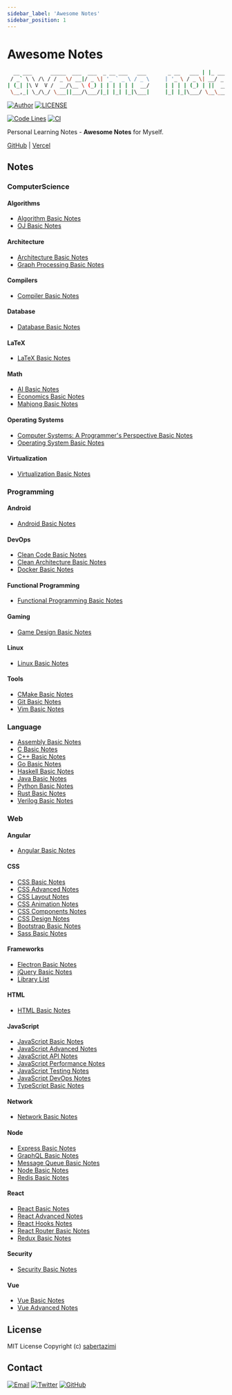 ```yaml
---
sidebar_label: 'Awesome Notes'
sidebar_position: 1
---
```


# Awesome Notes

```bash
  __ ___      _____  ___  ___  _ __ ___   ___       _ __   ___ | |_ ___  ___
 / _` \ \ /\ / / _ \/ __|/ _ \| '_ ` _ \ / _ \     | '_ \ / _ \| __/ _ \/ __|
| (_| |\ V  V /  __/\__ \ (_) | | | | | |  __/     | | | | (_) | ||  __/\__ \
 \__,_| \_/\_/ \___||___/\___/|_| |_| |_|\___|     |_| |_|\___/ \__\___||___/
```

[![Author](https://img.shields.io/badge/author-sabertaz-lightgrey?style=for-the-badge)](https://github.com/sabertazimi)
[![LICENSE](https://img.shields.io/github/license/sabertazimi/awesome-notes?style=for-the-badge)](https://raw.githubusercontent.com/sabertazimi/awesome-notes/main/LICENSE)

[![Code Lines](https://tokei.rs/b1/github/sabertazimi/awesome-notes?style=for-the-badge&logo=visualstudiocode)](https://github.com/sabertazimi/awesome-notes)
[![CI](https://img.shields.io/github/actions/workflow/status/sabertazimi/awesome-notes/ci.yml?branch=main&style=for-the-badge&logo=github)](https://github.com/sabertazimi/awesome-notes/actions/workflows/ci.yml)

Personal Learning Notes - **Awesome Notes** for Myself.

[GitHub](https://sabertazimi.github.io/awesome-notes) | [Vercel](https://notes.tazimi.dev)

## Notes

### ComputerScience

#### Algorithms

- [Algorithm Basic Notes](https://sabertazimi.github.io/awesome-notes/ComputerScience/Algorithms/AlgorithmsBasicNotes)
- [OJ Basic Notes](https://sabertazimi.github.io/awesome-notes/ComputerScience/Algorithms/OJBasicNotes)

#### Architecture

- [Architecture Basic Notes](https://sabertazimi.github.io/awesome-notes/ComputerScience/Architecture/ArchBasicNotes)
- [Graph Processing Basic Notes](https://sabertazimi.github.io/awesome-notes/ComputerScience/Architecture/GraphProcessingBasicNotes)

#### Compilers

- [Compiler Basic Notes](https://sabertazimi.github.io/awesome-notes/ComputerScience/Compilers/CompilersBasicNotes)

#### Database

- [Database Basic Notes](https://sabertazimi.github.io/awesome-notes/ComputerScience/Database/DatabaseBasicNotes)

#### LaTeX

- [LaTeX Basic Notes](https://sabertazimi.github.io/awesome-notes/ComputerScience/LaTeX/LaTeXBasicNotes)

#### Math

- [AI Basic Notes](https://sabertazimi.github.io/awesome-notes/ComputerScience/Math/AIBasicNotes)
- [Economics Basic Notes](https://sabertazimi.github.io/awesome-notes/ComputerScience/Math/EconomicsBasicNotes)
- [Mahjong Basic Notes](https://sabertazimi.github.io/awesome-notes/ComputerScience/Math/MahjongBasicNotes)

#### Operating Systems

- [Computer Systems: A Programmer's Perspective Basic Notes](https://sabertazimi.github.io/awesome-notes/ComputerScience/OperatingSystems/CSAPP)
- [Operating System Basic Notes](https://sabertazimi.github.io/awesome-notes/ComputerScience/OperatingSystems/OperatingSystemsBasicNotes)

#### Virtualization

- [Virtualization Basic Notes](https://sabertazimi.github.io/awesome-notes/ComputerScience/Virtualization/VirtualBasicNotes)

### Programming

#### Android

- [Android Basic Notes](https://sabertazimi.github.io/awesome-notes/Programming/Android/AndroidBasicNotes)

#### DevOps

- [Clean Code Basic Notes](https://sabertazimi.github.io/awesome-notes/Programming/DevOps/CleanCodeBasicNotes)
- [Clean Architecture Basic Notes](https://sabertazimi.github.io/awesome-notes/Programming/DevOps/CleanArchitectureBasicNotes)
- [Docker Basic Notes](https://sabertazimi.github.io/awesome-notes/Programming/DevOps/DockerBasicNotes)

#### Functional Programming

- [Functional Programming Basic Notes](https://sabertazimi.github.io/awesome-notes/Programming/FunctionalProgramming/FunctionalProgrammingBasicNotes)

#### Gaming

- [Game Design Basic Notes](https://sabertazimi.github.io/awesome-notes/Programming/Gaming/GameDesignBasicNotes)

#### Linux

- [Linux Basic Notes](https://sabertazimi.github.io/awesome-notes/Programming/Linux/LinuxBasicNotes)

#### Tools

- [CMake Basic Notes](https://sabertazimi.github.io/awesome-notes/Programming/Tools/BuildTools/CMakeBasicNotes)
- [Git Basic Notes](https://sabertazimi.github.io/awesome-notes/Programming/Tools/Git/GitBasicNotes)
- [Vim Basic Notes](https://sabertazimi.github.io/awesome-notes/Programming/Tools/Vim/VimBasicNotes)

### Language

- [Assembly Basic Notes](https://sabertazimi.github.io/awesome-notes/Language/Assembly/AssemblyBasicNotes)
- [C Basic Notes](https://sabertazimi.github.io/awesome-notes/Language/C/CBasicNotes)
- [C++ Basic Notes](https://sabertazimi.github.io/awesome-notes/Language/CPP/CPPBasicNotes)
- [Go Basic Notes](https://sabertazimi.github.io/awesome-notes/Language/Go/GoBasicNotes)
- [Haskell Basic Notes](https://sabertazimi.github.io/awesome-notes/Language/Haskell/HaskellBasicNotes)
- [Java Basic Notes](https://sabertazimi.github.io/awesome-notes/Language/Java/JavaBasicNotes)
- [Python Basic Notes](https://sabertazimi.github.io/awesome-notes/Language/Python/PythonBasicNotes)
- [Rust Basic Notes](https://sabertazimi.github.io/awesome-notes/Language/Rust/RustBasicNotes)
- [Verilog Basic Notes](https://sabertazimi.github.io/awesome-notes/Language/Verilog/VerilogBasicNotes)

### Web

#### Angular

- [Angular Basic Notes](https://sabertazimi.github.io/awesome-notes/Web/Angular/AngularBasicNotes)

#### CSS

- [CSS Basic Notes](https://sabertazimi.github.io/awesome-notes/Web/CSS/CSSBasicNotes)
- [CSS Advanced Notes](https://sabertazimi.github.io/awesome-notes/Web/CSS/CSSAdvancedNotes)
- [CSS Layout Notes](https://sabertazimi.github.io/awesome-notes/Web/CSS/CSSLayoutNotes)
- [CSS Animation Notes](https://sabertazimi.github.io/awesome-notes/Web/CSS/CSSAnimationNotes)
- [CSS Components Notes](https://sabertazimi.github.io/awesome-notes/Web/CSS/CSSComponentsNotes)
- [CSS Design Notes](https://sabertazimi.github.io/awesome-notes/Web/CSS/CSSDesignNotes)
- [Bootstrap Basic Notes](https://sabertazimi.github.io/awesome-notes/Web/CSS/BootstrapBasicNotes)
- [Sass Basic Notes](https://sabertazimi.github.io/awesome-notes/Web/CSS/SassBasicNotes)

#### Frameworks

- [Electron Basic Notes](https://sabertazimi.github.io/awesome-notes/Web/Frameworks/ElectronBasicNotes)
- [jQuery Basic Notes](https://sabertazimi.github.io/awesome-notes/Web/Frameworks/jQueryBasicNotes)
- [Library List](https://sabertazimi.github.io/awesome-notes/Web/Frameworks/LibraryBasicNotes)

#### HTML

- [HTML Basic Notes](https://sabertazimi.github.io/awesome-notes/Web/HTML/HTMLBasicNotes)

#### JavaScript

- [JavaScript Basic Notes](https://sabertazimi.github.io/awesome-notes/Web/JavaScript/JavaScriptBasicNotes)
- [JavaScript Advanced Notes](https://sabertazimi.github.io/awesome-notes/Web/JavaScript/JavaScriptAdvancedNotes)
- [JavaScript API Notes](https://sabertazimi.github.io/awesome-notes/Web/JavaScript/JavaScriptAPINotes)
- [JavaScript Performance Notes](https://sabertazimi.github.io/awesome-notes/Web/JavaScript/JavaScriptPerformanceNotes)
- [JavaScript Testing Notes](https://sabertazimi.github.io/awesome-notes/Web/JavaScript/JavaScriptTestingNotes)
- [JavaScript DevOps Notes](https://sabertazimi.github.io/awesome-notes/Web/JavaScript/JavaScriptDevOpsNotes)
- [TypeScript Basic Notes](https://sabertazimi.github.io/awesome-notes/Web/JavaScript/TypeScriptBasicNotes)

#### Network

- [Network Basic Notes](https://sabertazimi.github.io/awesome-notes/Web/Network/NetworkBasicNotes)

#### Node

- [Express Basic Notes](https://sabertazimi.github.io/awesome-notes/Web/Node/ExpressBasicNotes)
- [GraphQL Basic Notes](https://sabertazimi.github.io/awesome-notes/Web/Node/GraphQLBasicNotes)
- [Message Queue Basic Notes](https://sabertazimi.github.io/awesome-notes/Web/Node/MessageQueueBasicNotes)
- [Node Basic Notes](https://sabertazimi.github.io/awesome-notes/Web/Node/NodeBasicNotes)
- [Redis Basic Notes](https://sabertazimi.github.io/awesome-notes/Web/Node/RedisBasicNotes)

#### React

- [React Basic Notes](https://sabertazimi.github.io/awesome-notes/Web/React/ReactBasicNotes)
- [React Advanced Notes](https://sabertazimi.github.io/awesome-notes/Web/React/ReactAdvancedNotes)
- [React Hooks Notes](https://sabertazimi.github.io/awesome-notes/Web/React/ReactHooksNotes)
- [React Router Basic Notes](https://sabertazimi.github.io/awesome-notes/Web/React/ReactRouterBasicNotes)
- [Redux Basic Notes](https://sabertazimi.github.io/awesome-notes/Web/React/ReduxBasicNotes)

#### Security

- [Security Basic Notes](https://sabertazimi.github.io/awesome-notes/Web/Security/SecurityBasicNotes)

#### Vue

- [Vue Basic Notes](https://sabertazimi.github.io/awesome-notes/Web/Vue/VueBasicNotes)
- [Vue Advanced Notes](https://sabertazimi.github.io/awesome-notes/Web/Vue/VueAdvancedNotes)

## License

MIT License Copyright (c) [sabertazimi](https://github.com/sabertazimi)

## Contact

[![Email](https://img.shields.io/badge/-Gmail-ea4335?style=for-the-badge&logo=gmail&logoColor=white)](mailto:sabertazimi@gmail.com)
[![Twitter](https://img.shields.io/badge/-Twitter-1da1f2?style=for-the-badge&logo=twitter&logoColor=white)](https://twitter.com/sabertazimi)
[![GitHub](https://img.shields.io/badge/-GitHub-181717?style=for-the-badge&logo=github&logoColor=white)](https://github.com/sabertazimi)
